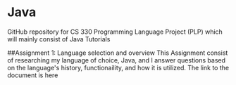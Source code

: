 # Java
GitHub repository for CS 330 Programming Language Project (PLP) which will mainly consist of Java Tutorials

##Assignment 1: Language selection and overview
This Assignment consist of researching my language of choice, Java, and I answer questions based on the language's history, functionaility, and how it is utilized.
The link to the document is here

